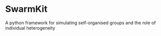 # SwarmKit
A python framework for simulating self-organised groups and the role of individual heterogeneity
